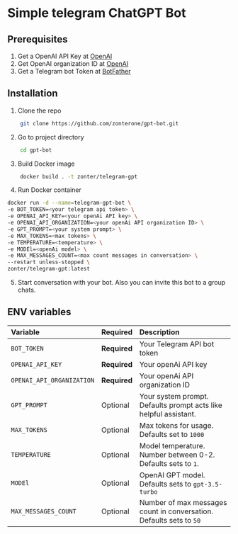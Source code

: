 
# Simple telegram ChatGPT Bot

## Prerequisites

1. Get a OpenAI API Key at [OpenAI](https://platform.openai.com/account/api-keys)
2. Get OpenAI organization ID at [OpenAI](https://platform.openai.com/account/org-settings)
2. Get a Telegram bot Token at [BotFather](https://telegram.me/BotFather)

## Installation

1. Clone the repo

```sh
    git clone https://github.com/zonterone/gpt-bot.git
```

2. Go to project directory 

```sh
    cd gpt-bot
```

3. Build Docker image 
```sh
    docker build . -t zonter/telegram-gpt
```

4. Run Docker container

```sh
docker run -d --name=telegram-gpt-bot \
-e BOT_TOKEN=<your telegram api token> \
-e OPENAI_API_KEY=<your openAi API key> \
-e OPENAI_API_ORGANIZATION=<your openAi API organization ID> \ 
-e GPT_PROMPT=<your system prompt> \
-e MAX_TOKENS=<max tokens> \
-e TEMPERATURE=<temperature> \ 
-e MODEl=<openAi model> \
-e MAX_MESSAGES_COUNT=<max count messages in conversation> \
--restart unless-stopped \
zonter/telegram-gpt:latest
```

5. Start conversation with your bot. Also you can invite this bot to a group chats.
## ENV variables

| Variable                  | Required     | Description                                                         |
| :------------------------ | :----------- | :------------------------------------------------------------------ |
| `BOT_TOKEN`               | **Required** | Your Telegram API bot token                                         |
| `OPENAI_API_KEY`          | **Required** | Your openAi API key                                                 |
| `OPENAI_API_ORGANIZATION` | **Required** | Your openAi API organization ID                                     |
| `GPT_PROMPT`              | Optional     | Your system prompt. Defaults prompt acts like helpful assistant.    |
| `MAX_TOKENS`              | Optional     | Max tokens for usage. Defaults set to `1000`                        |
| `TEMPERATURE`             | Optional     | Model temperature. Number between 0-2. Defaults sets to `1`.        |
| `MODEl`                   | Optional     | OpenAI GPT model. Defaults sets to `gpt-3.5-turbo`                  |
| `MAX_MESSAGES_COUNT`      | Optional     | Number of max messages count in conversation. Defaults sets to `50` |
